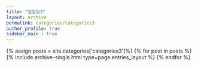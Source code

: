 ```yaml
---
title: "엄엄엄3"
layout: archive
permalink: categories/categories3
author_profile: true
sidebar_main : true
---
```


{% assign posts = site.categories['categories3']%}
{% for post in posts %}
  {% include archive-single.html type=page.entries_layout %}
{% endfor %}